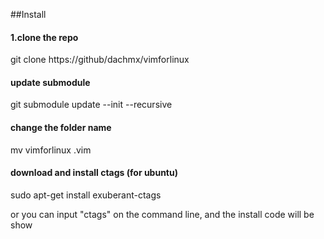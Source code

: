 ##Install

#### 1.clone the repo
git clone https://github/dachmx/vimforlinux


#### update submodule
git submodule update --init --recursive


#### change the folder name
mv vimforlinux .vim


#### download and install ctags (for ubuntu)
sudo apt-get install exuberant-ctags


 or you can input "ctags" on the command line, and the install code will be show 
